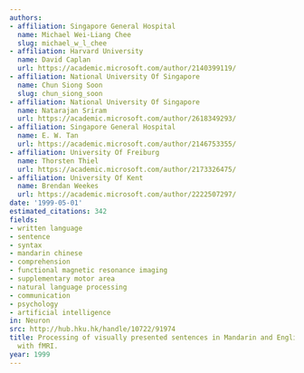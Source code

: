 ```yaml
---
authors:
- affiliation: Singapore General Hospital
  name: Michael Wei-Liang Chee
  slug: michael_w_l_chee
- affiliation: Harvard University
  name: David Caplan
  url: https://academic.microsoft.com/author/2140399119/
- affiliation: National University Of Singapore
  name: Chun Siong Soon
  slug: chun_siong_soon
- affiliation: National University Of Singapore
  name: Natarajan Sriram
  url: https://academic.microsoft.com/author/2618349293/
- affiliation: Singapore General Hospital
  name: E. W. Tan
  url: https://academic.microsoft.com/author/2146753355/
- affiliation: University Of Freiburg
  name: Thorsten Thiel
  url: https://academic.microsoft.com/author/2173326475/
- affiliation: University Of Kent
  name: Brendan Weekes
  url: https://academic.microsoft.com/author/2222507297/
date: '1999-05-01'
estimated_citations: 342
fields:
- written language
- sentence
- syntax
- mandarin chinese
- comprehension
- functional magnetic resonance imaging
- supplementary motor area
- natural language processing
- communication
- psychology
- artificial intelligence
in: Neuron
src: http://hub.hku.hk/handle/10722/91974
title: Processing of visually presented sentences in Mandarin and English studied
  with fMRI.
year: 1999
---
```


